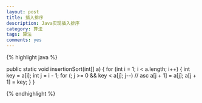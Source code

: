 ```yaml
---
layout: post
title: 插入排序
description: Java实现插入排序
category: 算法
tags: 算法
comments: yes
---
```


{% highlight java %}

public static void insertionSort(int[] a) {
    for (int i = 1; i < a.length; i++) {
        int key = a[i];
        int j = i - 1;
        for (; j >= 0 && key < a[j]; j--) // asc
            a[j + 1] = a[j];
        a[j + 1] = key;
    }
}

{% endhighlight %}

